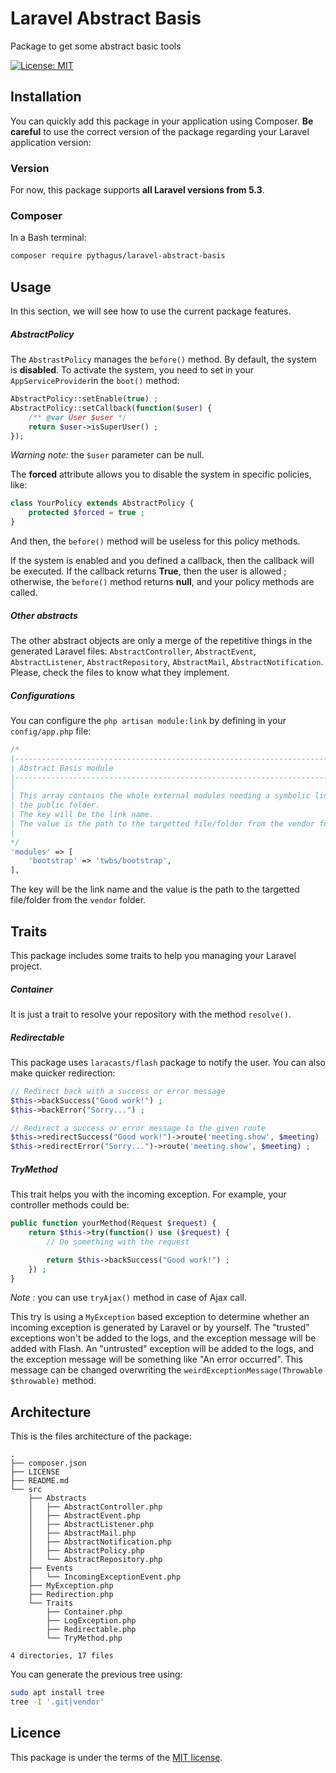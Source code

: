 # Laravel Abstract Basis
Package to get some abstract basic tools

[![License: MIT](https://img.shields.io/badge/License-MIT-yellow.svg)](https://opensource.org/licenses/MIT)

## Installation
You can quickly add this package in your application using Composer. **Be careful** to use the correct version of the package regarding your Laravel application version:

### Version
For now, this package supports **all Laravel versions from 5.3**.

### Composer
In a Bash terminal:
```bash
composer require pythagus/laravel-abstract-basis
```

## Usage
In this section, we will see how to use the current package features.

##### AbstractPolicy
The ```AbstrastPolicy``` manages the ```before()``` method. By default, the system is **disabled**.
To activate the system, you need to set in your ```AppServiceProvider```in the ```boot()``` method:
```php
AbstractPolicy::setEnable(true) ;
AbstractPolicy::setCallback(function($user) {
    /** @var User $user */
    return $user->isSuperUser() ;
});
```
*Warning note:* the ```$user``` parameter can be null.

The **forced** attribute allows you to disable the system in specific policies, like:
```php
class YourPolicy extends AbstractPolicy {
    protected $forced = true ;
}
```
And then, the ```before()``` method will be useless for this policy methods. 

If the system is enabled and you defined a callback, then the callback will be executed. If the callback returns **True**, then the user is allowed ; otherwise, the ```before()``` method returns **null**, and your policy methods are called. 

##### Other abstracts
The other abstract objects are only a merge of the repetitive things in the generated Laravel files: ```AbstractController```, ```AbstractEvent```, ```AbstractListener```, ```AbstractRepository```, ```AbstractMail```, ```AbstractNotification```.
Please, check the files to know what they implement. 

##### Configurations
You can configure the ```php artisan module:link``` by defining in your ```config/app.php``` file:
```php
/*
|--------------------------------------------------------------------------
| Abstract Basis module
|--------------------------------------------------------------------------
|
| This array contains the whole external modules needing a symbolic link in 
| the public folder.
| The key will be the link name.
| The value is the path to the targetted file/folder from the vendor folder.
|
*/
'modules' => [
    'bootstrap' => 'twbs/bootstrap',
],
```
The key will be the link name and the value is the path to the targetted file/folder from the ```vendor``` folder.

## Traits
This package includes some traits to help you managing your Laravel project.

##### Container
It is just a trait to resolve your repository with the method ```resolve()```.

##### Redirectable
This package uses ```laracasts/flash``` package to notify the user. You can also make quicker redirection:
```php
// Redirect back with a success or error message
$this->backSuccess("Good work!") ;
$this->backError("Sorry...") ;

// Redirect a success or error message to the given route
$this->redirectSuccess("Good work!")->route('meeting.show', $meeting) ;
$this->redirectError("Sorry...")->route('meeting.show', $meeting) ;
```

##### TryMethod
This trait helps you with the incoming exception. 
For example, your controller methods could be:
```php
public function yourMethod(Request $request) {
    return $this->try(function() use ($request) {
        // Do something with the request

        return $this->backSuccess("Good work!") ;
    }) ;
}
```
*Note :* you can use ```tryAjax()``` method in case of Ajax call.

This try is using a ```MyException``` based exception to determine whether an incoming exception is generated by Laravel or by yourself. The "trusted" exceptions won't be added to the logs, and the exception message will be added with Flash. An "untrusted" exception will be added to the logs, and the exception message will be something like "An error occurred". This message can be changed overwriting the ```weirdExceptionMessage(Throwable $throwable)``` method. 

## Architecture
This is the files architecture of the package:

```
.
├── composer.json
├── LICENSE
├── README.md
└── src
    ├── Abstracts
    │   ├── AbstractController.php
    │   ├── AbstractEvent.php
    │   ├── AbstractListener.php
    │   ├── AbstractMail.php
    │   ├── AbstractNotification.php
    │   ├── AbstractPolicy.php
    │   └── AbstractRepository.php
    ├── Events
    │   └── IncomingExceptionEvent.php
    ├── MyException.php
    ├── Redirection.php
    └── Traits
        ├── Container.php
        ├── LogException.php
        ├── Redirectable.php
        └── TryMethod.php

4 directories, 17 files
```

You can generate the previous tree using:
```bash
sudo apt install tree
tree -I '.git|vendor'
```

## Licence
This package is under the terms of the [MIT license](https://opensource.org/licenses/MIT).
